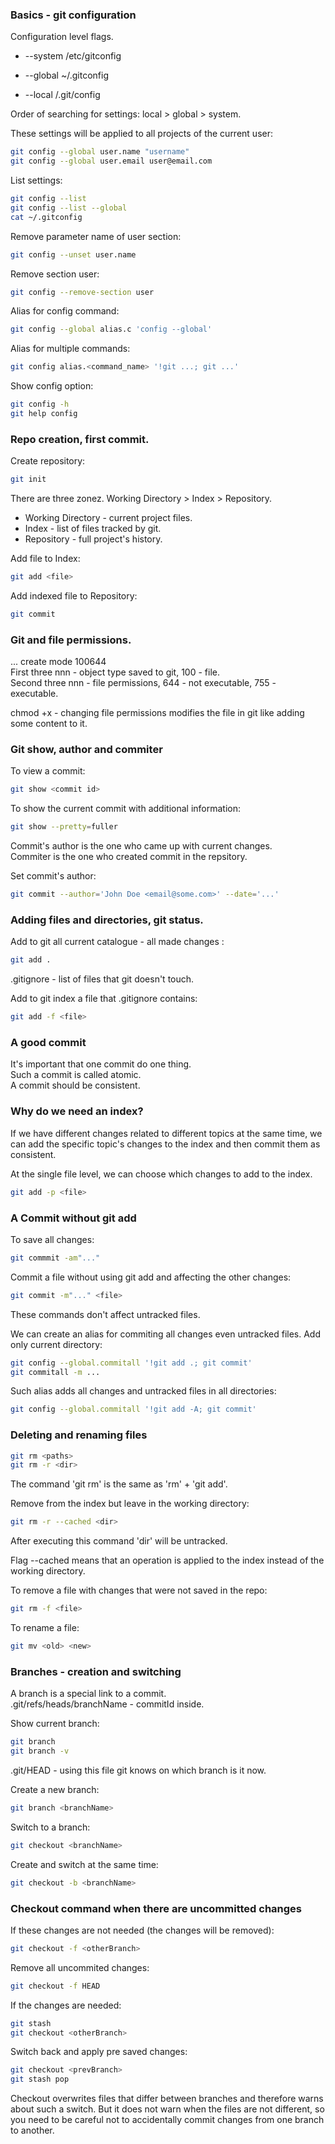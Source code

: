 ### Basics - git configuration

Configuration level flags.

- --system   /etc/gitconfig

- --global   ~/.gitconfig

- --local   <project>/.git/config

Order of searching for settings: local > global > system.

These settings will be applied to all projects of the current user:

```sh
git config --global user.name "username"
git config --global user.email user@email.com
```

List settings:

```sh
git config --list
git config --list --global
cat ~/.gitconfig
```

Remove parameter name of user section:

```sh
git config --unset user.name
```

Remove section user:

```sh
git config --remove-section user
```

Alias for config command:

```sh
git config --global alias.c 'config --global'
```

Alias for multiple commands:

```sh
git config alias.<command_name> '!git ...; git ...'
```

Show config option:

```sh
git config -h
git help config
```

### Repo creation, first commit.

Create repository:

```sh
git init
```
There are three zonez.
Working Directory > Index > Repository.
- Working Directory - current project files.
- Index - list of files tracked by git.
- Repository - full project's history.

Add file to Index:

```sh
git add <file>
```

Add indexed file to Repository:

```sh
git commit
```

### Git and file permissions.

... create mode 100644 <file>  
First three nnn - object type saved to git, 100 - file.  
Second three nnn - file permissions, 644 - not executable, 755 - executable.

chmod +x <file> - changing file permissions modifies the file in git like adding some content to it.

### Git show, author and commiter

To view a commit:

```sh
git show <commit id>
```

To show the current commit with additional information:

```sh
git show --pretty=fuller
```

Commit's author is the one who came up with current changes.  
Commiter is the one who created commit in the repsitory.

Set commit's author:

```sh
git commit --author='John Doe <email@some.com>' --date='...'
```
### Adding files and directories, git status.

Add to git all current catalogue - all made changes :

```sh
git add .
```

.gitignore - list of files that git doesn't touch.  

Add to git index a file that .gitignore contains:

```sh
git add -f <file>
```

### A good commit

It's important that one commit do one thing.   
Such a commit is called atomic.   
A commit should be consistent.


### Why do we need an index?

If we have different changes related to different topics at the same time, we can add the specific topic's changes to the index and then commit them as consistent.

At the single file level, we can choose which changes to add to the index.
```sh
git add -p <file>
```


### A Commit without git add

To save all changes:
```sh
git commmit -am"..."
```

Commit a file without using git add and affecting the other changes:
```sh
git commit -m"..." <file>
```
These commands don't affect untracked files.

We can create an alias for commiting all changes even untracked files. Add only current directory:
```sh
git config --global.commitall '!git add .; git commit'
git commitall -m ...
```

Such alias adds all changes and untracked files in all directories:
```sh
git config --global.commitall '!git add -A; git commit'
```



### Deleting and renaming files

```sh
git rm <paths>
git rm -r <dir>
```
The command 'git rm' is the same as 'rm' + 'git add'.

Remove from the index but leave in the working directory:
```sh
git rm -r --cached <dir>
```
After executing this command 'dir' will be untracked.

Flag --cached means that an operation is applied to the index instead of the working directory.

To remove a file with changes that were not saved in the repo:
```sh
git rm -f <file>
```

To rename a file:
```sh
git mv <old> <new>
```

### Branches - creation and switching

A branch is a special link to a commit.   
.git/refs/heads/branchName - commitId inside.

Show current branch:
```sh
git branch
git branch -v
```

.git/HEAD - using this file git knows on which branch is it now. 

Create a new branch:
```sh
git branch <branchName>
```

Switch to a branch:
```sh
git checkout <branchName>
```

Create and switch at the same time:
```sh
git checkout -b <branchName>
```

### Checkout command when there are uncommitted changes

If these changes are not needed (the changes will be removed):
```sh
git checkout -f <otherBranch>
```

Remove all uncommited changes:
```sh
git checkout -f HEAD
```

If the changes are needed:
```sh
git stash
git checkout <otherBranch>
```

Switch back and apply pre saved changes:
```sh
git checkout <prevBranch>
git stash pop
```

Checkout overwrites files that differ between branches and therefore warns about such a switch. But it does not warn when the files are not different, so you need to be careful not to accidentally commit changes from one branch to another.


